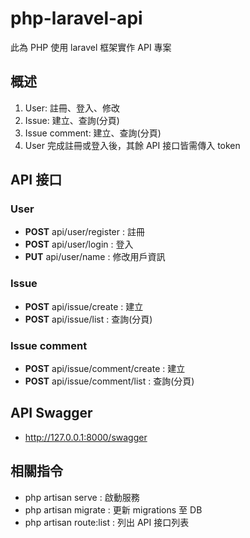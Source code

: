 # php-laravel-api
此為 PHP 使用 laravel 框架實作 API 專案

## 概述
1. User: 註冊、登入、修改
2. Issue: 建立、查詢(分頁)
3. Issue comment: 建立、查詢(分頁)
4. User 完成註冊或登入後，其餘 API 接口皆需傳入 token

## API 接口

### User
- **POST**      api/user/register : 註冊
- **POST**      api/user/login : 登入
- **PUT**       api/user/name : 修改用戶資訊

### Issue
- **POST**      api/issue/create : 建立
- **POST**      api/issue/list : 查詢(分頁)

### Issue comment
- **POST**      api/issue/comment/create : 建立
- **POST**      api/issue/comment/list : 查詢(分頁)

## API Swagger
- http://127.0.0.1:8000/swagger

## 相關指令
- php artisan serve : 啟動服務
- php artisan migrate : 更新 migrations 至 DB
- php artisan route:list : 列出 API 接口列表

